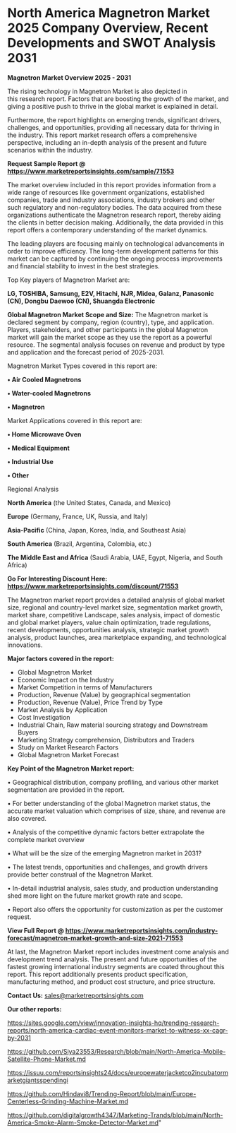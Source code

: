 # North America Magnetron Market 2025 Company Overview, Recent Developments and SWOT Analysis 2031

<Strong> Magnetron Market Overview 2025 - 2031</strong>

The rising technology in Magnetron Market is also depicted in this research report. Factors that are boosting the growth of the market, and giving a positive push to thrive in the global market is explained in detail.

Furthermore, the report highlights on emerging trends, significant drivers, challenges, and opportunities, providing all necessary data for thriving in the industry. This report market research offers a comprehensive perspective, including an in-depth analysis of the present and future scenarios within the industry.

<strong>Request Sample Report @ <a href=https://www.marketreportsinsights.com/sample/71553>https://www.marketreportsinsights.com/sample/71553</a></strong>

The market overview included in this report provides information from a wide range of resources like government organizations, established companies, trade and industry associations, industry brokers and other such regulatory and non-regulatory bodies. The data acquired from these organizations authenticate the Magnetron research report, thereby aiding the clients in better decision making. Additionally, the data provided in this report offers a contemporary understanding of the market dynamics.

The leading players are focusing mainly on technological advancements in order to improve efficiency. The long-term development patterns for this market can be captured by continuing the ongoing process improvements and financial stability to invest in the best strategies.

Top Key players of Magnetron Market are:

<strong>LG, TOSHIBA, Samsung, E2V, Hitachi, NJR, Midea, Galanz, Panasonic (CN), Dongbu Daewoo (CN), Shuangda Electronic</strong>

<strong><b>Global Magnetron Market Scope and Size:</b></strong>
The Magnetron market is declared segment by company, region (country), type, and application. Players, stakeholders, and other participants in the global Magnetron market will gain the market scope as they use the report as a powerful resource. The segmental analysis focuses on revenue and product by type and application and the forecast period of 2025-2031.

Magnetron Market Types covered in this report are:

<strong>• Air Cooled Magnetrons

• Water-cooled Magnetrons

• Magnetron</strong>

Market Applications covered in this report are:

<strong>• Home Microwave Oven

• Medical Equipment

• Industrial Use

• Other</strong> 

Regional Analysis

<strong>North America</strong> (the United States, Canada, and Mexico)

<strong>Europe</strong> (Germany, France, UK, Russia, and Italy)

<strong>Asia-Pacific</strong> (China, Japan, Korea, India, and Southeast Asia)

<strong>South America</strong> (Brazil, Argentina, Colombia, etc.)

<strong>The Middle East and Africa</strong> (Saudi Arabia, UAE, Egypt, Nigeria, and South Africa)

<strong>Go For Interesting Discount Here: <a href=https://www.marketreportsinsights.com/discount/71553>https://www.marketreportsinsights.com/discount/71553</a></strong>

The Magnetron market report provides a detailed analysis of global market size, regional and country-level market size, segmentation market growth, market share, competitive Landscape, sales analysis, impact of domestic and global market players, value chain optimization, trade regulations, recent developments, opportunities analysis, strategic market growth analysis, product launches, area marketplace expanding, and technological innovations.

<strong><b>Major factors covered in the report:</b></strong>
<ul>
  <li>Global Magnetron Market </li>
  <li>Economic Impact on the Industry</li>
  <li>Market Competition in terms of Manufacturers</li>
  <li>Production, Revenue (Value) by geographical segmentation</li>
  <li>Production, Revenue (Value), Price Trend by Type</li>
  <li>Market Analysis by Application</li>
  <li>Cost Investigation</li>
  <li>Industrial Chain, Raw material sourcing strategy and Downstream Buyers</li>
  <li>Marketing Strategy comprehension, Distributors and Traders</li>
  <li>Study on Market Research Factors</li>
  <li>Global Magnetron Market Forecast</li>
</ul>

<strong><b>Key Point of the Magnetron Market report:</b></strong>

• Geographical distribution, company profiling, and various other market segmentation are provided in the report.

• For better understanding of the global Magnetron market status, the accurate market valuation which comprises of size, share, and revenue are also covered.

• Analysis of the competitive dynamic factors better extrapolate the complete market overview

• What will be the size of the emerging Magnetron market in 2031?

• The latest trends, opportunities and challenges, and growth drivers provide better construal of the Magnetron Market.

• In-detail industrial analysis, sales study, and production understanding shed more light on the future market growth rate and scope.

• Report also offers the opportunity for customization as per the customer request.

<strong><b>View Full Report @ <a href=https://www.marketreportsinsights.com/industry-forecast/magnetron-market-growth-and-size-2021-71553>https://www.marketreportsinsights.com/industry-forecast/magnetron-market-growth-and-size-2021-71553</a></b></strong>


At last, the Magnetron Market report includes investment come analysis and development trend analysis. The present and future opportunities of the fastest growing international industry segments are coated throughout this report. This report additionally presents product specification, manufacturing method, and product cost structure, and price structure.

<strong>Contact Us:</strong>
sales@marketreportsinsights.com

<strong>Our other reports:</strong>

<a href=https://sites.google.com/view/innovation-insights-hq/trending-research-reports/north-america-cardiac-event-monitors-market-to-witness-xx-cagr-by-2031>https://sites.google.com/view/innovation-insights-hq/trending-research-reports/north-america-cardiac-event-monitors-market-to-witness-xx-cagr-by-2031</a>

<a href=https://github.com/Siya23553/Research/blob/main/North-America-Mobile-Satellite-Phone-Market.md>https://github.com/Siya23553/Research/blob/main/North-America-Mobile-Satellite-Phone-Market.md</a>

<a href=https://issuu.com/reportsinsights24/docs/europewaterjacketco2incubatormarketgiantsspendingi>https://issuu.com/reportsinsights24/docs/europewaterjacketco2incubatormarketgiantsspendingi</a>

<a href=https://github.com/Hindavi8/Trending-Report/blob/main/Europe-Centerless-Grinding-Machine-Market.md>https://github.com/Hindavi8/Trending-Report/blob/main/Europe-Centerless-Grinding-Machine-Market.md</a>

<a href=https://github.com/digitalgrowth4347/Marketing-Trands/blob/main/North-America-Smoke-Alarm-Smoke-Detector-Market.md>https://github.com/digitalgrowth4347/Marketing-Trands/blob/main/North-America-Smoke-Alarm-Smoke-Detector-Market.md</a>"

